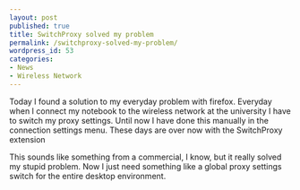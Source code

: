 ```yaml
---
layout: post
published: true
title: SwitchProxy solved my problem
permalink: /switchproxy-solved-my-problem/
wordpress_id: 53
categories:
- News
- Wireless Network
---
```



Today I found a solution to my everyday problem with firefox. Everyday when  I connect my notebook to the wireless network at the university I have to switch my proxy settings. Until now I have done this manually in the connection settings menu. These days are over now with the SwitchProxy extension

This sounds like something from a commercial, I know, but it really solved my stupid problem. Now I just need something like a global proxy settings switch for the entire desktop environment.
